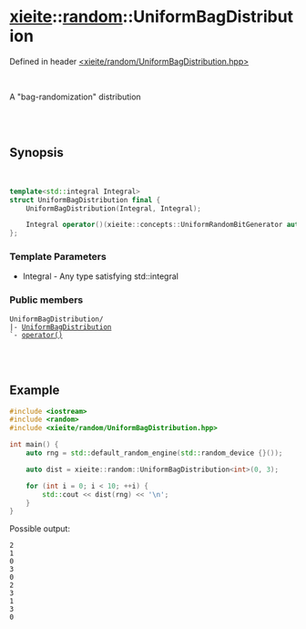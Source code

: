 # [xieite](../../README.md)::[random](../random.md)::UniformBagDistribution
Defined in header [<xieite/random/UniformBagDistribution.hpp>](../../include/xieite/random/UniformBagDistribution.hpp)

<br/>

A "bag-randomization" distribution

<br/><br/>

## Synopsis

<br/>

```cpp
template<std::integral Integral>
struct UniformBagDistribution final {
	UniformBagDistribution(Integral, Integral);

	Integral operator()(xieite::concepts::UniformRandomBitGenerator auto&) const;
};
```
### Template Parameters
- Integral - Any type satisfying std::integral
### Public members
<pre><code>UniformBagDistribution/
|- <a href="./UniformBagDistribution/constructor.md">UniformBagDistribution</a>
`- <a href="./UniformBagDistribution/operatorCall.md">operator()</a>
</code></pre>

<br/><br/>

## Example
```cpp
#include <iostream>
#include <random>
#include <xieite/random/UniformBagDistribution.hpp>

int main() {
	auto rng = std::default_random_engine(std::random_device {}());

	auto dist = xieite::random::UniformBagDistribution<int>(0, 3);

	for (int i = 0; i < 10; ++i) {
		std::cout << dist(rng) << '\n';
	}
}
```
Possible output:
```
2
1
0
3
0
2
3
1
3
0
```
